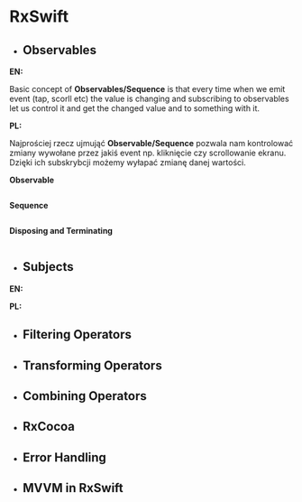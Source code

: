 # RxSwift

* ## Observables

**EN:**

Basic concept of **Observables/Sequence** is that every time when we emit event (tap, scorll etc) the value is changing and subscribing to observables let us control it and get the changed value and to something with it.

**PL:**

Najprościej rzecz ujmująć **Observable/Sequence** pozwala nam kontrolować zmiany wywołane przez jakiś event np. kliknięcie czy scrollowanie ekranu. Dzięki ich subskrybcji możemy wyłapać zmianę danej wartości.

**Observable**

```swift 

```
**Sequence**

```swift 

```

**Disposing and Terminating**

```swift 

```


* ## Subjects

**EN:**

**PL:**

* ## Filtering Operators

* ## Transforming Operators

* ## Combining Operators

* ## RxCocoa

* ## Error Handling

* ## MVVM in RxSwift

